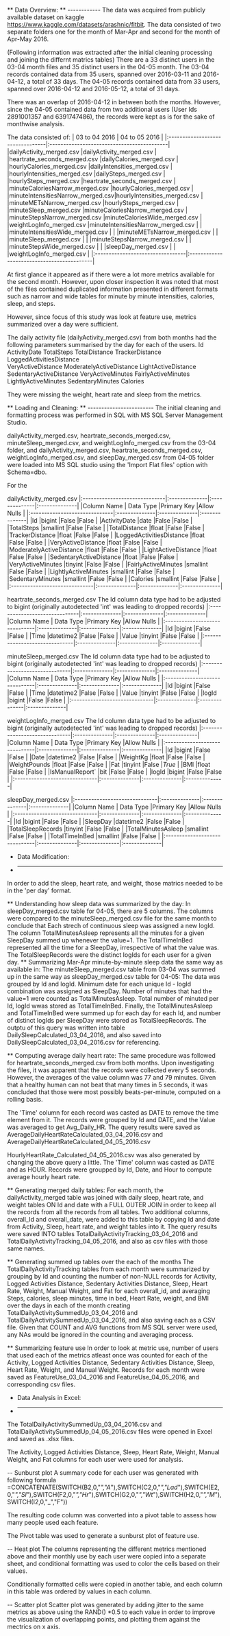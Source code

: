 ** Data Overview:
** ------------
The data was acquired from publicly available dataset on kaggle https://www.kaggle.com/datasets/arashnic/fitbit.
The data consisted of two separate folders one for the month of Mar-Apr and second for the month of Apr-May 2016.

(Following information was extracted after the initial cleaning processing and joining the differnt matrics tables)
There are a 33 distinct users in the 03-04 month files and 35 distinct users in the 04-05 month.
The 03-04 records contained data from 35 users, spanned over 2016-03-11 and 2016-04-12, a total of 33 days.
The 04-05 records contained data from 33 users, spanned over 2016-04-12 and 2016-05-12, a total of 31 days.

There was an overlap of 2016-04-12 in between both the months. 
However, since the 04-05 contained data from two additional users (User Ids 2891001357 and 6391747486), the records were kept as is for 
the sake of monthwise analysis.


The data consisted of:
| 03 to 04 2016                    | 04 to 05 2016                    		|
|:---------------------------------|:-------------------------------------------|
|dailyActivity_merged.csv          |dailyActivity_merged.csv	      		|
|heartrate_seconds_merged.csv	   |dailyCalories_merged.csv	      		|
|hourlyCalories_merged.csv         |dailyIntensities_merged.csv	      		|
|hourlyIntensities_merged.csv      |dailySteps_merged.csv		  	|
|hourlySteps_merged.csv            |heartrate_seconds_merged.csv	  	|
|minuteCaloriesNarrow_merged.csv   |hourlyCalories_merged.csv		  	|
|minuteIntensitiesNarrow_merged.csv|hourlyIntensities_merged.csv	  	|
|minuteMETsNarrow_merged.csv       |hourlySteps_merged.csv		  	|
|minuteSleep_merged.csv		   |minuteCaloriesNarrow_merged.csv	  	|
|minuteStepsNarrow_merged.csv	   |minuteCaloriesWide_merged.csv	  	|
|weightLogInfo_merged.csv	   |minuteIntensitiesNarrow_merged.csv	  	|
|				   |minuteIntensitiesWide_merged.csv  	  	|
|				   |minuteMETsNarrow_merged.csv		  	|
|				   |minuteSleep_merged.csv			|
|				   |minuteStepsNarrow_merged.csv      		|
|				   |minuteStepsWide_merged.csv		  	|
|				   |sleepDay_merged.csv			      	|
|				   |weightLogInfo_merged.csv	      		|
|:---------------------------------|:-------------------------------------------|

At first glance it appeared as if there were a lot more metrics available for the second month. However, 
upon closer inspection it was noted that most of the files contained duplicated information presented in 
different formats such as narrow and wide tables for minute by minute intensities, calories, sleep, and steps.

However, since focus of this study was look at feature use, metrics summarized over a day were sufficient.

The daily activity file (dailyActivity_merged.csv) from both months had the following parameters summarised by the day 
for each of the users. 
Id	ActivityDate	TotalSteps	TotalDistance	TrackerDistance	LoggedActivitiesDistance	
VeryActiveDistance	ModeratelyActiveDistance	LightActiveDistance	SedentaryActiveDistance	
VeryActiveMinutes	FairlyActiveMinutes	LightlyActiveMinutes	SedentaryMinutes	Calories

They were missing the weight, heart rate and sleep from the metrics. 

** Loading and Cleaning:
** ------------------------
The initial cleaning and formatting process was performed in SQL with MS SQL Server Management Studio. 

dailyActivity_merged.csv, heartrate_seconds_merged.csv, minuteSleep_merged.csv, and weightLogInfo_merged.csv from the 03-04 folder, and 
dailyActivity_merged.csv, heartrate_seconds_merged.csv, weightLogInfo_merged.csv, and sleepDay_merged.csv from 04-05 folder were loaded
into MS SQL studio using the 'Import Flat files' option with Schema=dbo. 

For the 

dailyActivity_merged.csv
|:------------------------------|:--------------|:--------------|:--------------|
|Column Name			| Data Type	|Primary Key	|Allow Nulls	|
|:------------------------------|:--------------|:--------------|:--------------|
|Id				|bigint		|False		|False		|
|ActivityDate			|date		|False		|False		|
|TotalSteps			|smallint	|False		|False		|
|TotalDistance			|float		|False		|False		|
|TrackerDistance		|float		|False		|False		|
|LoggedActivitiesDistance	|float		|False		|False		|
|VeryActiveDistance		|float		|False		|False		|
|ModeratelyActiveDistance	|float		|False		|False		|
|LightActiveDistance		|float		|False		|False		|
|SedentaryActiveDistance	|float		|False		|False		|
|VeryActiveMinutes		|tinyint	|False		|False		|
|FairlyActiveMinutes		|smallint	|False		|False		|
|LightlyActiveMinutes		|smallint	|False		|False		|
|SedentaryMinutes		|smallint	|False		|False		|
|Calories			|smallint	|False		|False		|
|:------------------------------|:--------------|:--------------|:--------------|

heartrate_seconds_merged.csv 
The Id column data type had to be adjusted to bigint (originally autodetected 'int' was leading to dropped records)
|:------------------------------|:--------------|:--------------|:--------------|
|Column Name			| Data Type	|Primary Key	|Allow Nulls	|
|:------------------------------|:--------------|:--------------|:--------------|
|Id				|bigint		|False		|False		|
|Time				|datetime2	|False		|False		|
|Value				|tinyint	|False		|False		|
|:------------------------------|:--------------|:--------------|:--------------|

minuteSleep_merged.csv
The Id column data type had to be adjusted to bigint (originally autodetected 'int' was leading to dropped records)
|:------------------------------|:--------------|:--------------|:--------------|
|Column Name			| Data Type	|Primary Key	|Allow Nulls	|
|:------------------------------|:--------------|:--------------|:--------------|
|Id				|bigint		|False		|False		|
|Time				|datetime2	|False		|False		|
|Value				|tinyint	|False		|False		|
|logId				|bigint		|False		|False		|
|:------------------------------|:--------------|:--------------|:--------------|

weightLogInfo_merged.csv
The Id column data type had to be adjusted to bigint (originally autodetected 'int' was leading to dropped records)
|:------------------------------|:--------------|:--------------|:--------------|
|Column Name			| Data Type	|Primary Key	|Allow Nulls	|
|:------------------------------|:--------------|:--------------|:--------------|
|Id				|bigint		|False		|False		|
|Date				|datetime2	|False		|False		|
|WeightKg			|float		|False		|False		|
|WeightPounds			|float		|False		|False		|
|Fat				|tinyint	|False		|*True*		|
|BMI				|float		|False		|False		|
|IsManualReport`		|bit		|False		|False		|
|logId				|bigint		|False		|False		|
|:------------------------------|:--------------|:--------------|:--------------|

sleepDay_merged.csv
|:------------------------------|:--------------|:--------------|:--------------|
|Column Name			| Data Type	|Primary Key	|Allow Nulls	|
|:------------------------------|:--------------|:--------------|:--------------|
|Id				|bigint		|False		|False		|
|SleepDay			|datetime2	|False		|False		|
|TotalSleepRecords		|tinyint	|False		|False		|
|TotalMinutesAsleep		|smallint	|False		|False		|
|TotalTimeInBed			|smallint	|False		|False		|
|:------------------------------|:--------------|:--------------|:--------------|


* Data Modification:
* -------------------------------
In order to add the sleep, heart rate, and weight, those matrics needed to be in the 'per day' format. 

** Understanding how sleep data was summarized by the day:
In sleepDay_merged.csv table for 04-05, there are 5 columns. The columns were compared to the minuteSleep_merged.csv 
file for the same month to conclude that 
Each strech of continuous sleep was assigned a new logId.
The column TotalMinutesAsleep represents all the minutes for a given SleepDay summed up whenever the value=1.
The TotalTimeInBed represented all the time for a SleepDay, irrespective of what the value was.
The TotalSleepRecords were the distinct logIds for each user for a given day.
** Summarizing Mar-Apr minute-by-minute sleep data the same way as available in:
The minuteSleep_merged.csv table from 03-04 was summed up in the same way as sleepDay_merged.csv table for 04-05: 
The data was grouped by Id and logId.
Minimum date for each unique Id - logId combination was assigned as SleepDay.
Number of minutes that had the value=1 were counted as TotalMinutesAsleep.
Total number of minuted per Id, logId wwas stored as TotalTimeInBed.
Finally, the TotalMinutesAsleep and TotalTimeInBed were summed up for each day for each Id, and number of distinct 
logIds per SleepDay were stored as TotalSleepRecords. The outptu of this query was written into table 
DailySleepCalculated_03_04_2016, and also saved into DailySleepCalculated_03_04_2016.csv for referencing.

** Computing average daily heart rate:
The same procedure was followed for heartrate_seconds_merged.csv from both months.
Upon investigating the files, it was apparent that the records were collected every 5 seconds. However, 
the averages of the value column was 77 and 79 minutes. Given that a healthy human can not beat that many times in 
5 seconds, it was concluded that those were most possibly beats-per-minute, computed on a rolling basis. 

The 'Time' column for each record was casted as DATE to remove the time element from it. The records were 
grouped by Id and DATE, and the Value was averaged to get Avg_Daily_HR. The query results were saved as 
AverageDailyHeartRateCalculated_03_04_2016.csv and AverageDailyHeartRateCalculated_04_05_2016.csv

HourlyHeartRate_Calculated_04_05_2016.csv was also generated by changing the above query a little. The 'Time' 
column was casted as DATE and as HOUR. Records were groupped by Id, Date, and Hour to compute average hourly heart rate.

** Generating merged daily tables:
For each month, the dailyActivity_merged table was joined with daily sleep, heart rate, and weight tables ON Id and date
with a FULL OUTER JOIN in order to keep all the records from all the  records from all tables. 
Two additional columns, overall_Id and overall_date, were added to this table by copying Id and date from Activity, Sleep, 
heart rate, and weight tables into it. The query results were saved INTO tables TotalDailyActivityTracking_03_04_2016 and
TotalDailyActivityTracking_04_05_2016, and also as csv files with those same names.

** Generating summed up tables over the each of the months
The TotalDailyActivityTracking tables from each month were summarized by grouping by Id and counting the number of non-NULL
records for Activity, Logged Activities Distance, Sedentary Activities Distance, Sleep, Heart Rate, Weight, Manual Weight, 
and Fat for each overall_id, and averaging Steps, calories, sleep minutes, time in bed, Heart Rate, weight, and BMI over the
days in each of the month creating TotalDailyActivitySummedUp_03_04_2016 and TotalDailyActivitySummedUp_03_04_2016, and also 
saving each as a CSV file. 
Given that COUNT and AVG functions from MS SQL server were used, any NAs would be ignored in the counting and averaging process.

** Summarizing feature use
In order to look at metric use, number of users that used each of the metrics atleast once was counted for each of the 
Activity, Logged Activities Distance, Sedentary Activities Distance, Sleep, Heart Rate, Weight, and Manual Weight.
Records for each month were saved as FeatureUse_03_04_2016 and FeatureUse_04_05_2016, and corresponding csv files. 

* Data Analysis in Excel:
* -----------------------
The TotalDailyActivitySummedUp_03_04_2016.csv and TotalDailyActivitySummedUp_04_05_2016.csv files were opened in Excel and saved as
.xlsx files. 

The Activity, Logged Activities Distance, Sleep, Heart Rate, Weight, Manual Weight, and Fat columns for each user were used for analysis.

-- Sunburst plot
A summary code for each user was generated with following formula 
=CONCATENATE(SWITCH(B2,0,"_","A_"),SWITCH(C2,0,"_","Lad_"),SWITCH(E2,0,"_","Sl_"),SWITCH(F2,0,"_","Hr_"),SWITCH(G2,0,"_","Wt_"),SWITCH(H2,0,"_","M_"),SWITCH(I2,0,"_","F"))

The resulting code column was converted into a pivot table to assess how many people used each feature. 

The Pivot table was used to generate a sunburst plot of feature use.

-- Heat plot
The columns representing the different metrics mentioned above and their monthly use by each user were copied into a separate sheet, 
and conditional formatting was used to color the cells based on their values.

Conditionally formatted cells were copied in another table, and each column in this table was ordered by values in each column.

-- Scatter plot
Scatter plot was generated by adding jitter to the same metrics as above using the RAND() *0.5 to each value in order to improve 
the visualization of overlapping points, and plotting them against the mectrics on x axis. 
